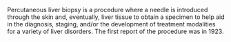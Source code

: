 Percutaneous liver biopsy is a procedure where a needle is introduced through the skin and, eventually, liver tissue to obtain a specimen to help aid in the diagnosis, staging, and/or the development of treatment modalities for a variety of liver disorders. The first report of the procedure was in 1923.